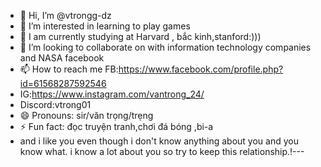 - 👋 Hi, I’m @vtrongg-dz
- 👀 I’m interested in learning to play games
- 🌱 I am currently studying at Harvard , bắc kinh,stanford:)))
- 💞️ I’m looking to collaborate on with information technology companies and NASA facebook 
- 📫 How to reach me FB:https://www.facebook.com/profile.php?id=61568287592546
- IG:https://www.instagram.com/vantrong_24/
- Discord:vtrong01
- 😄 Pronouns: sir/văn trọng/trẹng
- ⚡ Fun fact: đọc truyện tranh,chơi đá bóng ,bi-a
- and i like you even though i don't know anything about you
and you know what. i know a lot about you so try to keep this relationship.!---
